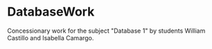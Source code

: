 # DatabaseWork
Concessionary work for the subject "Database 1" by students William Castillo and Isabella Camargo.

